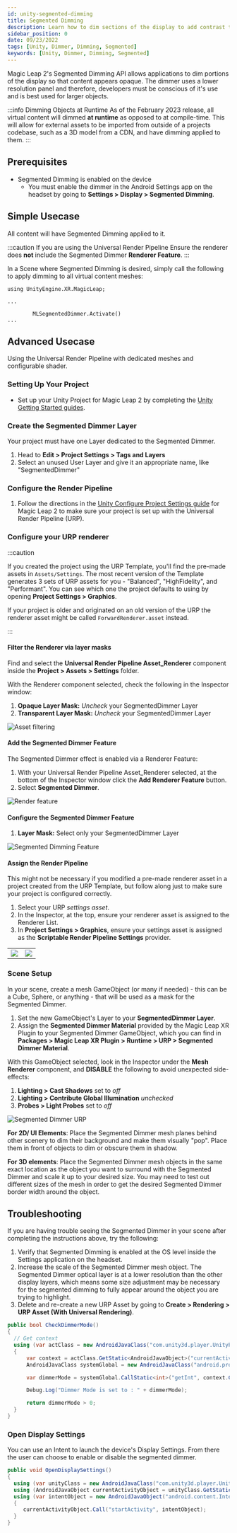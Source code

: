```yaml
---
id: unity-segmented-dimming
title: Segmented Dimming
description: Learn how to dim sections of the display to add contrast to certain objects. 
sidebar_position: 0
date: 09/23/2022
tags: [Unity, Dimmer, Dimming, Segmented]
keywords: [Unity, Dimmer, Dimming, Segmented]
---
```


Magic Leap 2's Segmented Dimming API allows applications to dim portions of the display so that content appears opaque. The dimmer uses a lower resolution panel and therefore, developers must be conscious of it's use and is best used for larger objects.

:::info Dimming Objects at Runtime
As of the February 2023 release, all virtual content will dimmed **at runtime** as opposed to at compile-time. This will allow for external assets to be imported from outside of a projects codebase, such as a 3D model from a CDN, and have dimming applied to them.
:::

## Prerequisites

- Segmented Dimming is enabled on the device
  - You must enable the dimmer in the Android Settings app on the headset by going to **Settings > Display > Segmented Dimming**.

## Simple Usecase

All content will have Segmented Dimming applied to it.

:::caution If you are using the Universal Render Pipeline
Ensure the renderer does **not** include the Segmented Dimmer **Renderer Feature**.
:::

In a Scene where Segmented Dimming is desired, simply call the following to apply dimming to all virtual content meshes:

```charp
using UnityEngine.XR.MagicLeap;

...

        MLSegmentedDimmer.Activate()
...
```

## Advanced Usecase

Using the Universal Render Pipeline with dedicated meshes and configurable shader.

### Setting Up Your Project

- Set up your Unity Project for Magic Leap 2 by completing the [Unity Getting Started guides](/versioned_docs/version-22-May-2023/guides/unity/getting-started/unity-getting-started.md).

### Create the Segmented Dimmer Layer

Your project must have one Layer dedicated to the Segmented Dimmer.

1. Head to **Edit > Project Settings > Tags and Layers**
2. Select an unused User Layer and give it an appropriate name, like "SegmentedDimmer"

### Configure the Render Pipeline

1. Follow the directions in the [Unity Configure Project Settings guide](/versioned_docs/version-22-May-2023/guides/unity/getting-started/configure-unity-settings.md) for Magic Leap 2 to make sure your project is set up with the Universal Render Pipeline (URP).

### Configure your URP renderer

:::caution

If you created the project using the URP Template, you'll find the pre-made assets in  `Assets/Settings`. The most recent version of the Template generates 3 sets of URP assets for you - "Balanced", "HighFidelity", and "Performant". You can see which one the project defaults to using by opening **Project Settings > Graphics**.

If your project is older and originated on an old version of the URP the renderer asset might be called `ForwardRenderer.asset` instead.

:::

#### Filter the Renderer via layer masks

Find and select the **Universal Render Pipeline Asset_Renderer** component inside the **Project > Assets > Settings** folder.

With the Renderer component selected, check the following in the Inspector window:

1. **Opaque Layer Mask:** _Uncheck_ your SegmentedDimmer Layer
2. **Transparent Layer Mask:** _Uncheck_ your SegmentedDimmer Layer

![Asset filtering](/img/unity/renderer-asset-filtering.png)

#### Add the Segmented Dimmer Feature

The Segmented Dimmer effect is enabled via a Renderer Feature:

1. With your Universal Render Pipeline Asset_Renderer selected, at the bottom of the Inspector window click the **Add Renderer Feature** button.
2. Select **Segmented Dimmer**.

![Render feature](/img/unity/render-feature-option.png)

#### Configure the Segmented Dimmer Feature

1. **Layer Mask:**  Select only your SegmentedDimmer Layer

![Segmented Dimming Feature](/img/unity/segmented-dimming-feature.png)

#### Assign the Render Pipeline

This might not be necessary if you modified a pre-made renderer asset in a project created from the URP Template, but follow along just to make sure your project is configured correctly.

1. Select your URP _settings asset_.
2. In the Inspector, at the top, ensure your renderer asset is assigned to the Renderer List.
3. In **Project Settings > Graphics**, ensure your settings asset is assigned as the **Scriptable Render Pipeline Settings** provider.

|  |  |
|---|---|
| ![](/img/unity/ml-render-pipeline-asset.png)| ![](/img/unity/ml-graphics-pipeline-settings.png) |

### Scene Setup

In your scene, create a mesh GameObject (or many if needed) - this can be a Cube, Sphere, or anything - that will be used as a mask for the Segmented Dimmer.

1. Set the new GameObject's Layer to your **SegmentedDimmer Layer**.
2. Assign the **Segmented Dimmer Material** provided by the Magic Leap XR Plugin to your Segmented Dimmer GameObject, which you can find in **Packages > Magic Leap XR Plugin > Runtime > URP > Segmented Dimmer Material**.

With this GameObject selected, look in the Inspector under the **Mesh Renderer** component, and **DISABLE** the following to avoid unexpected side-effects:

1. **Lighting > Cast Shadows** set to _off_
2. **Lighting > Contribute Global Illumination** _unchecked_
3. **Probes > Light Probes** set to _off_

![Segmented Dimmer URP](/img/unity/urp-segmented-dimmer.png)

**For 2D/ UI Elements**: Place the Segmented Dimmer mesh planes behind other scenery to dim their background and make them visually "pop". Place them in front of objects to dim or obscure them in shadow.

**For 3D elements**: Place the Segmented Dimmer mesh objects in the same exact location as the object you want to surround with the Segmented Dimmer and scale it up to your desired size. You may need to test out different sizes of the mesh in order to get the desired Segmented Dimmer border width around the object.

## Troubleshooting

If you are having trouble seeing the Segmented Dimmer in your scene after completing the instructions above, try the following:

1. Verify that Segmented Dimming is enabled at the OS level inside the Settings application on the headset.
2. Increase the scale of the Segmented Dimmer mesh object. The Segmented Dimmer optical layer is at a lower resolution than the other display layers, which means some size adjustment may be necessary for the segmented dimming to fully appear around the object you are trying to highlight.
3. Delete and re-create a new URP Asset by going to **Create > Rendering > URP Asset (With Universal Rendering)**.

```csharp
public bool CheckDimmerMode()
{
  // Get context
  using (var actClass = new AndroidJavaClass("com.unity3d.player.UnityPlayer"))
  {
      var context = actClass.GetStatic<AndroidJavaObject>("currentActivity");
      AndroidJavaClass systemGlobal = new AndroidJavaClass("android.provider.Settings$System");

      var dimmerMode = systemGlobal.CallStatic<int>("getInt", context.Call<AndroidJavaObject>("getContentResolver"), "is_segmented_dimmer_enabled");

      Debug.Log("Dimmer Mode is set to : " + dimmerMode);

      return dimmerMode > 0;
  }
}
```

### Open Display Settings

You can use an Intent to launch the device's Display Settings. From there the user can choose to enable or disable the segmented dimmer.

```csharp
public void OpenDisplaySettings()
{
  using (var unityClass = new AndroidJavaClass("com.unity3d.player.UnityPlayer"))
  using (AndroidJavaObject currentActivityObject = unityClass.GetStatic<AndroidJavaObject>("currentActivity"))
  using (var intentObject = new AndroidJavaObject("android.content.Intent", "android.settings.DISPLAY_SETTINGS"))
  {
     currentActivityObject.Call("startActivity", intentObject);
  }
}
```

